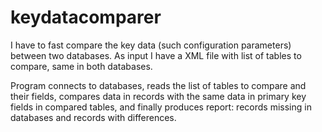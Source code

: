 keydatacomparer
===============

I have to fast compare the key data (such configuration parameters) between two databases.
As input I have a XML file with list of tables to compare, same in both databases.

Program connects to databases, reads the list of tables to compare and their fields,
compares data in records with the same data in primary key fields in compared tables,
and finally produces report: records missing in databases and records with differences.
